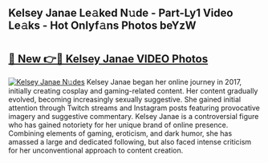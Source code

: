 ## Kelsey Janae Le𝚊ked N𝚞de - Part-Ly1 Video Le𝚊ks - Hot Onlyf𝚊ns Photos beYzW

# <h2><a href="http://ab42738.deff.icu/?id=Kelsey+Janae">🔗 New 👉🔴 Kelsey Janae VIDEO Photos</a></h2>

[![Kelsey Janae N𝚞des](https://i.imgur.com/rIISA9y.gif)](http://ab42738.deff.icu/?id=Kelsey+Janae)
Kelsey Janae began her online journey in 2017, initially creating cosplay and gaming-related content. Her content gradually evolved, becoming increasingly sexually suggestive. She gained initial attention through Twitch streams and Instagram posts featuring provocative imagery and suggestive commentary. Kelsey Janae is a controversial figure who has gained notoriety for her unique brand of online presence. Combining elements of gaming, eroticism, and dark humor, she has amassed a large and dedicated following, but also faced intense criticism for her unconventional approach to content creation.
